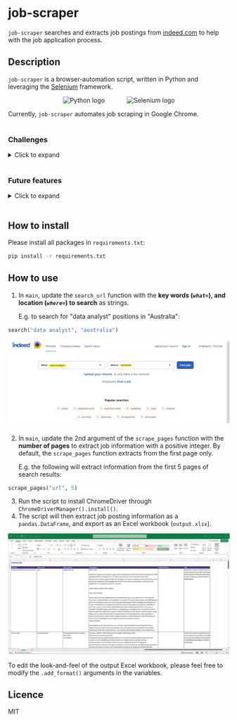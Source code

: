 # job-scraper

`job-scraper` searches and extracts job postings from [indeed.com](https://au.indeed.com/) to help with the job application process.

## Description

`job-scraper` is a browser-automation script, written in Python and leveraging the [Selenium](https://selenium-python.readthedocs.io/) framework.

<p align="center">
  <img src="https://upload.wikimedia.org/wikipedia/commons/thumb/c/c3/Python-logo-notext.svg/1200px-Python-logo-notext.svg.png" alt="Python logo" width="150" /> &ensp;&ensp;&ensp;&ensp;&ensp;&ensp;
  <img src="https://upload.wikimedia.org/wikipedia/commons/d/d5/Selenium_Logo.png" alt="Selenium logo" width="150" />
</p>

Currently, `job-scraper` automates job scraping in Google Chrome.
<br>
<br>

### Challenges

<details><summary>Click to expand</summary>
<br>Among others, there were two major challenges in this project:

1. Sometimes, Indeed requires dismissal of a **popover element** which obstructed elements of the job posting.

<p align="center">
  <img src="./img/indeed_popover.png", width="500">
</p>

Noticing the popover's behaviour is appearance within 5 seconds of the first page loading, and the consistent XPATH to the cross, I used try/except to wait until the cross is visible before clicking it. If not exist, proceed with scraping.

NB: [`driver.switch_to.alert.dismiss()`](https://selenium-python.readthedocs.io/api.html?highlight=switch_to#selenium.webdriver.remote.webdriver.WebDriver.switch_to) did not work (cf [StackOverflow question on Indeed.com popover](https://stackoverflow.com/questions/53888159/how-to-close-popover-form-with-python-selenium)) as the popover was not an alert box.

1. Elements on the expanded job posting card raise `NoSuchElementException`s, due to a combination of:
   1. Elements being **hidden** due to window-size (_see orange region in screenshot below_), or

<p align="center">
  <img src="./img/hidden_job_description_screenshot.png", width="900">
</p>
    This was resolved by scrolling down slightly before searching for the first element:

```python
DRIVER.find_element(By.TAG_NAME, "html").send_keys(Keys.PAGE_DOWN)
```

2. Elements having different XPATHs. To resolve this, I used nested try/except statements to extract the job description element in the `extract_job_description` function.
</details>
<br>

### Future features

<details><summary>Click to expand</summary>
In the future, I will look to:

1. Extract job postings from other job posting sites. For readability, this likely requires introducing Object Oriented Programming (OOP), with a Python class for each site.
2. Extract further attributes from job postings, such as type of work (Permanent, Fixed Term, Contract), and closing date.
</details>
<br>

## How to install

Please install all packages in `requirements.txt`:

```zsh
pip install -r requirements.txt
```

## How to use

1. In `main`, update the `search_url` function with the **key words (_`what=`_), and location (_`where=`_) to search** as strings.

   E.g. to search for "data analyst" positions in "Australia":

```python
search("data analyst", "australia")
```

<p align="center">
  <img src="./img/indeed_search_screenshot.png">
</p>

2. In `main`, update the 2nd argument of the `scrape_pages` function with the **number of pages** to extract job information with a positive integer. By default, the `scrape_pages` function extracts from the first page only.

   E.g. the following will extract information from the first 5 pages of search results:

```python
scrape_pages("url", 5)
```

3. Run the script to install ChromeDriver through `ChromeDriverManager().install()`.
4. The script will then extract job posting information as a `pandas.DataFrame`, and export as an Excel workbook (`output.xlsx`).

<p align="center">
    <img src="./img/output_sample_screenshot.png">
</p>

To edit the look-and-feel of the output Excel workbook, please feel free to modify the `.add_format()` arguments in the variables.

## Licence

MIT
